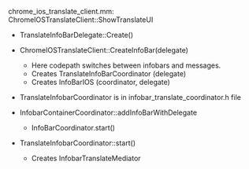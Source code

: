 chrome_ios_translate_client.mm: ChromeIOSTranslateClient::ShowTranslateUI

- TranslateInfoBarDelegate::Create()
- ChromeIOSTranslateClient::CreateInfoBar(delegate)
  - Here codepath switches between infobars and messages.
  - Creates TranslateInfoBarCoordinator (delegate)
  - Creates InfoBarIOS (coordinator, delegate)

- TranslateInfobarCoordinator is in infobar_translate_coordinator.h file


- InfobarContainerCoordinator::addInfoBarWithDelegate
  - InfoBarCoordinator.start()

- TranslateInfobarCoordinator::start()
  - Creates InfobarTranslateMediator